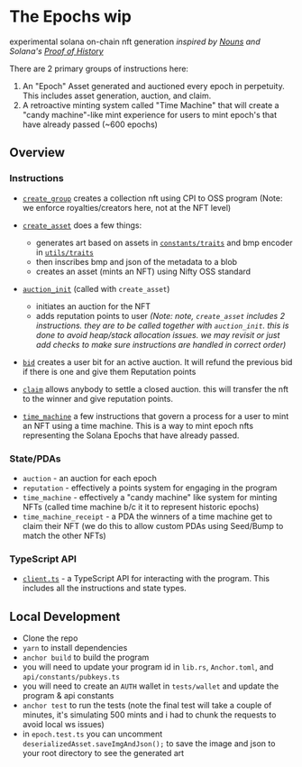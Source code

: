 # The Epochs wip
experimental solana on-chain nft generation
_inspired by [Nouns](https://nouns.wtf/) and Solana's [Proof of History](https://solana.com/news/proof-of-history)_

There are 2 primary groups of instructions here: 
1. An "Epoch" Asset generated and auctioned every epoch in perpetuity. This includes asset generation, auction, and claim.
2. A retroactive minting system called "Time Machine" that will create a "candy machine"-like mint experience for users to mint epoch's that have already passed (~600 epochs)

## Overview
### Instructions 
- [`create_group`](/programs/epochs/src/instructions/create_group.rs) creates a collection nft using CPI to OSS program (Note: we enforce royalties/creators here, not at the NFT level)
- [`create_asset`](/programs/epochs/src/instructions/create_asset.rs) does a few things:
     - generates art based on assets in [`constants/traits`](/programs/epochs/src/constants/traits/) and bmp encoder in [`utils/traits`](/programs/epochs/src/utils/traits.rs) 
     - then inscribes bmp and json of the metadata to a blob
     - creates an asset (mints an NFT) using Nifty OSS standard
- [`auction_init`](/programs/epochs/src/instructions/auction_init.rs) (called with `create_asset`)
     - initiates an auction for the NFT
     - adds reputation points to user
_(Note: note, `create_asset` includes 2 instructions. they are to be called together with `auction_init`. this is done to avoid heap/stack allocation issues. we may revisit or just add checks to make sure instructions are handled in correct order)_

- [`bid`](/programs/epochs/src/instructions/auction_bid.rs) creates a user bit for an active auction. It will refund the previous bid if there is one and give them Reputation points
- [`claim`](/programs/epochs/src/instructions/auction_claim.rs) allows anybody to settle a closed auction. this will transfer the nft to the winner and give reputation points. 
- [`time_machine`](/programs/epochs/src/instructions/time_machine/) a few instructions that govern a process for a user to mint an NFT using a time machine. This is a way to mint epoch nfts representing the Solana Epochs that have already passed.


### State/PDAs
- `auction` - an auction for each epoch
- `reputation` - effectively a points system for engaging in the program 
- `time_machine` - effectively a "candy machine" like system for minting NFTs (called time machine b/c it it to represent historic epochs)
- `time_machine_receipt` - a PDA the winners of a time machine get to claim their NFT (we do this to allow custom PDAs using Seed/Bump to match the other NFTs)

### TypeScript API
- [`client.ts`](api/client.ts) - a TypeScript API for interacting with the program. This includes all the instructions and state types.



## Local Development

- Clone the repo
- `yarn` to install dependencies
- `anchor build` to build the program
- you will need to update your program id in `lib.rs`, `Anchor.toml`, and `api/constants/pubkeys.ts`
- you will need to create an `AUTH` wallet in `tests/wallet` and update the program & api constants
- `anchor test` to run the tests (note the final test will take a couple of minutes, it's simulating 500 mints and i had to chunk the requests to avoid local ws issues)
- in `epoch.test.ts` you can uncomment `deserializedAsset.saveImgAndJson();` to save the image and json to your root directory to see the generated art